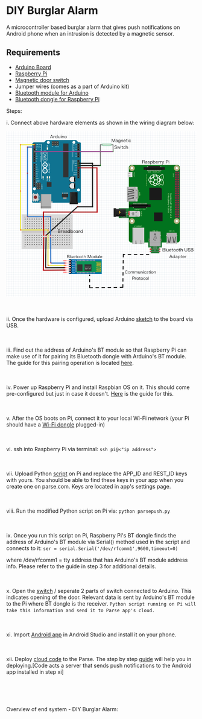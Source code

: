 DIY Burglar Alarm
================================================

A microcontroller based burglar alarm that gives push notifications on Android phone
when an intrusion is detected by a magnetic sensor.


## Requirements

* [Arduino Board](http://amzn.com/B00D9M4BQU)
* [Raspberry Pi](http://amzn.com/B00MV6TAJI)
* [Magnetic door switch](http://www.adafruit.com/products/375#tutorials)
* Jumper wires (comes as a part of Arduino kit)
* [Bluetooth module for Arduino](http://amzn.com/B00TNOO438)
* [Bluetooth dongle for Raspberry Pi](http://amzn.com/B00L08NCPQ)


Steps:


i. Connect above hardware elements as shown in the wiring diagram below:

![DIYAlarm](https://github.com/jpratik21/DIY-Burglar-Alarm/blob/master/Wiring%20screenshot.png)

<br></br>
ii. Once the hardware is configured, upload Arduino [sketch](https://github.com/jpratik21/DIY-Burglar-Alarm/blob/master/arduinodata_pi.ino) to the board via USB.

<br></br>
iii. Find out the address of Arduino's BT module so that Raspberry Pi
can make use of it for pairing its Bluetooth dongle with Arduino's BT module. The 
guide for this pairing operation is located [here](https://docs.google.com/document/d/1CEWcO2-74MeTmmg9yCDIKneWpuAi-Mmci2GKPZPK37c/edit?usp=sharing). 

<br></br>
iv. Power up Raspberry Pi and install Raspbian OS on it. This should
come pre-configured but just in case it doesn't. [Here](http://www.makeuseof.com/tag/install-operating-system-raspberry-pi/) is the guide
for this.

<br></br>
v. After the OS boots on Pi, connect it to your local Wi-Fi network 
(your Pi should have a [Wi-Fi dongle](http://amzn.com/B003MTTJOY) plugged-in)

<br></br>
vi. ssh into Raspberry Pi via terminal:
``
ssh pi@<"ip address">
``

<br></br>
vii. Upload Python [script](https://github.com/jpratik21/DIY-Burglar-Alarm/blob/master/parsepush.py) on Pi and replace the APP_ID and REST_ID
keys with yours. You should be able to find these keys in your app when
you create one on parse.com. Keys are located in app's settings page.

<br></br>
viii. Run the modified Python script on Pi via:
``
python parsepush.py
``

<br></br>
ix. Once you run this script on Pi, Raspberry Pi's BT dongle finds the address 
of Arduino's BT module via Serial() method used in the script and connects to it:
``
ser = serial.Serial('/dev/rfcomm1',9600,timeout=0)
``

where /dev/rfcomm1 = tty address that has Arduino's BT module address info. Please
refer to the guide in step 3 for additional details.

<br></br>
x. Open the [switch](http://www.adafruit.com/products/375#tutorials) / seperate 2 parts of switch connected to Arduino.
This indicates opening of the door. Relevant data is sent by Arduino's BT
module to the Pi where BT dongle is the receiver.
``
Python script running on Pi will take this information and send it to
Parse app's cloud.
``

<br></br>
xi. Import [Android app](https://github.com/jpratik21/DIY-Burglar-Alarm/tree/master/Android%20App) in Android Studio and install it on your phone.

<br></br>
xii. Deploy [cloud code](https://github.com/jpratik21/DIY-Burglar-Alarm/blob/master/cloudcode.js) to the Parse. The step by step [guide](https://parse.com/docs/cloudcode/guide#command-line-a-simple-function) will help you in deploying.[Code acts a server that sends push notifications to the Android app installed in step xi]


<br></br><br></br>
Overview of end system - DIY Burglar Alarm:


